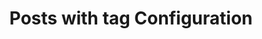 ---
layout: tag
title: Posts with tag Configuration
tag: configuration
permalink: /tags/configuration/
sitemap: false
---